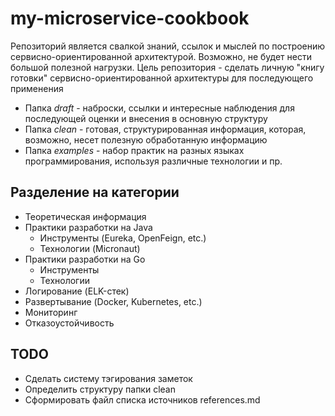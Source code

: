 # my-microservice-cookbook

Репозиторий является свалкой знаний, ссылок и мыслей по построению сервисно-ориентированной архитектурой. Возможно, не будет нести большой полезной нагрузки.
Цель репозитория - сделать личную "книгу готовки" сервисно-ориентированной архитектуры для последующего применения 

- Папка *draft* - наброски, ссылки и интересные наблюдения для последующей оценки и внесения в основную структуру
- Папка *clean* - готовая, структурированная информация, которая, возможно, несет полезную обработанную информацию
- Папка *examples* - набор практик на разных языках программирования, используя различные технологии и пр.

## Разделение на категории

- Теоретическая информация
- Практики разработки на Java
  - Инструменты (Eureka, OpenFeign, etc.)
  - Технологии (Micronaut)
- Практики разработки на Go
  - Инструменты
  - Технологии
- Логирование  (ELK-стек)
- Развертывание (Docker, Kubernetes, etc.)
- Мониторинг
- Отказоустойчивость

## TODO
 
 - Сделать систему тэгирования заметок
 - Определить структуру папки clean
 - Сформировать файл списка источников references.md

  
